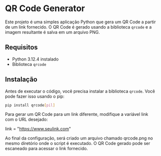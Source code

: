 # QR Code Generator

Este projeto é uma simples aplicação Python que gera um QR Code a partir de um link fornecido. O QR Code é gerado usando a biblioteca `qrcode` e a imagem resultante é salva em um arquivo PNG.

## Requisitos

- Python 3.12.4 instalado
- Biblioteca `qrcode`

## Instalação

Antes de executar o código, você precisa instalar a biblioteca `qrcode`. Você pode fazer isso usando o pip:

```bash
pip install qrcode[pil]
```

Para gerar um QR Code para um link diferente, modifique a variável link com o URL desejado:

link = "https://www.seulink.com"

Ao final da configuração, será criado um arquivo chamado qrcode.png no mesmo diretório onde o script é executado. O QR Code gerado pode ser escaneado para acessar o link fornecido.